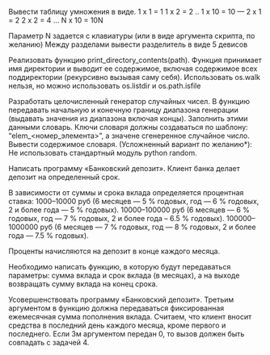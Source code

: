 Вывести таблицу умножения в виде. 
1 x 1 = 1
1 x 2 = 2
..
1 x 10 = 10
— 
2 x 1 = 2
2 x 2 = 4
…
N x 10 = 10N

Параметр N задается с клавиатуры (или в виде аргумента скрипта, по желанию)
Между разделами вывести разделитель в виде 5 девисов 

Реализовать функцию print_directory_contents(path). Функция принимает имя директории и выводит ее содержимое, включая содержимое всех поддиректории (рекурсивно вызывая саму себя). Использовать os.walk нельзя, но можно использовать os.listdir и os.path.isfile

Разработать целочисленный генератор случайных чисел. В функцию передавать начальную и конечную границу диапазона генерации (выдавать значения из диапазона включая концы). Заполнить этими данными словарь. Ключи словаря должны создаваться по шаблону: “elem_<номер_элемента>”, а значене сгенеренное случайное число.  Вывести содержимое словаря. 
(Усложненный вариант по желанию*): Не использовать стандартный модуль python random.

Написать программу «Банковский депозит». 
Клиент банка делает депозит на определенный срок. 

В зависимости от суммы и срока вклада определяется процентная ставка: 
1000–10000 руб (6 месяцев — 5 % годовых, год — 6 % годовых, 2 и более года — 5 % годовых). 
10000–100000 руб (6 месяцев — 6 % годовых, год — 7 % годовых, 2 и более года – 6.5 % годовых). 
100000–1000000 руб (6 месяцев — 7 % годовых, год — 8 % годовых, 2 и более года — 7.5 % годовых). 

Проценты начисляются на депозит в конце каждого месяца.

Необходимо написать функцию, в которую будут передаваться параметры: сумма вклада и срок вклада (в месяцах), а на выходе возвращать сумму вклада на конец срока.

Усовершенствовать программу «Банковский депозит». Третьим аргументом в функцию должна передаваться фиксированная ежемесячная сумма пополнения вклада. Считаем, что клиент вносит средства в последний день каждого месяца, кроме первого и последнего. Если 3м аргументом передан 0, то вызов должен быть совпадать с задачей 4.